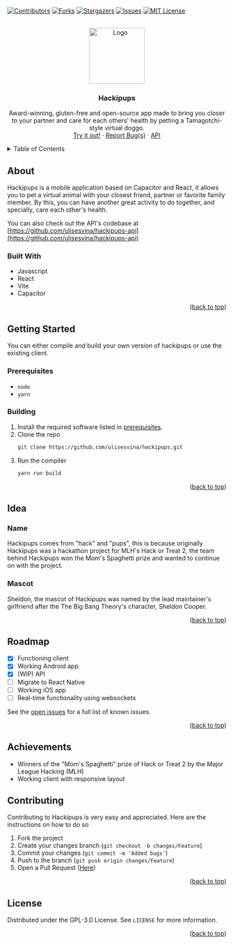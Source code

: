 <div id="top"></div>

[![Contributors][contributors-shield]][contributors-url] [![Forks][forks-shield]][forks-url] [![Stargazers][stars-shield]][stars-url] [![Issues][issues-shield]][issues-url] [![MIT License][license-shield]][license-url]

<br />

<div align="center">
  <a href="https://github.com/ulisesvina/hackipups">
    <img src="https://cdn.discordapp.com/attachments/1033175931688333354/1033497362921959424/unknown.png" alt="Logo" width="128">
  </a>

  <h3 align="center">Hackipups</h3>

  <p align="center">
    Award-winning, gluten-free and open-source app made to bring you closer to your partner and care for each others' health by petting a Tamagotchi-style virtual doggo.
    <br />
    <a href="https://hackipups.vercel.app/">Try it out!</a>
    ·
    <a href="https://github.com/ulisesvina/hackipups/issues">Report Bug(s)</a>
    ·
    <a href="https://github.com/ulisesvina/hackipups-api">API</a>
  </p>

</div>

<details>
  <summary>Table of Contents</summary>
  <ol>
    <li>
      <a href="#about">About</a>
      <ul>
        <li><a href="#built-with">Built With</a></li>
      </ul>
    </li>
    <li>
      <a href="#getting-started">Getting Started</a>
      <ul>
        <li><a href="#prerequisites">Prerequisites</a></li>
        <li><a href="#building">Building</a></li>
      </ul>
    </li>
    <li><a href="#why">Idea</a></li>
      <ul>
        <li><a href="#name">Name</a></li>
        <li><a href="#mascot">Mascot</a></li>
      </ul>
    <li><a href="#roadmap">Roadmap</a></li>
    <li><a href="#achievements">Achievements</a></li>
    <li><a href="#contributing">Contributing</a></li>
    <li><a href="#license">License</a></li>
  </ol>
</details>



## About

Hackipups is a mobile application based on Capacitor and React, it allows you to pet a virtual animal with your closest friend, partner or favorite family member. By this, you can have another great activity to do together, and specially, care each other's health.

You can also check out the API's codebase at [https://github.com/ulisesvina/hackipups-api](https://github.com/ulisesvina/hackipups-api)

### Built With

* Javascript
* React
* Vite
* Capacitor

<p align="right">(<a href="#top">back to top</a>)</p>

## Getting Started

You can either compile and build your own version of hackipups or use the existing client.

### Prerequisites

* `node`
* `yarn`

### Building

1. Install the required software listed in <a href="#prerequisites">prerequisites</a>.
2. Clone the repo
   ```sh
   git clone https://github.com/ulisesvina/hackipups.git
   ```
3. Run the compiler
   ```sh
   yarn run build
   ```

<p align="right">(<a href="#top">back to top</a>)</p>



## Idea

### Name

Hackipups comes from "hack" and "pups", this is because originally Hackipups was a hackathon project for MLH's Hack or Treat 2, the team behind Hackipups won the Mom's Spaghetti prize and wanted to continue on with the project.

### Mascot

Sheldon, the mascot of Hackipups was named by the lead maintainer's girlfriend after the The Big Bang Theory's character, Sheldon Cooper.

<p align="right">(<a href="#top">back to top</a>)</p>

## Roadmap

- [x] Functioning client
- [x] Working Android app
- [x] (WIP) API
- [ ] Migrate to React Native
- [ ] Working iOS app
- [ ] Real-time functionality using websockets

See the [open issues](https://github.com/ulisesvina/hackipups/issues) for a full list of known issues.

<p align="right">(<a href="#top">back to top</a>)</p>

## Achievements

- Winners of the "Mom's Spaghetti" prize of Hack or Treat 2 by the Major League Hacking (MLH)
- Working client with responsive layout

## Contributing

Contributing to Hackipups is very easy and appreciated. Here are the instructions on how to do so

1. Fork the project
2. Create your changes branch (`git checkout -b changes/Feature`)
3. Commit your changes (`git commit -m 'Added bugs'`)
4. Push to the branch (`git push origin changes/Feature`)
5. Open a Pull Request (<a href="https://github.com/ulisesvina/hackipups/pulls">Here</a>)

<p align="right">(<a href="#top">back to top</a>)</p>

## License

Distributed under the GPL-3.0 License. See `LICENSE` for more information.

<p align="right">(<a href="#top">back to top</a>)</p>

[contributors-shield]: https://img.shields.io/github/contributors/ulisesvina/hackipups?style=for-the-badge
[contributors-url]: https://github.com/ulisesvina/hackipups/graphs/contributors
[forks-shield]: https://img.shields.io/github/forks/ulisesvina/hackipups?style=for-the-badge
[forks-url]: https://github.com/ulisesvina/hackipups/network/members
[stars-shield]: https://img.shields.io/github/stars/ulisesvina/hackipups?style=for-the-badge
[stars-url]: https://github.com/ulisesvina/hackipups/stargazers
[issues-shield]: https://img.shields.io/github/issues/ulisesvina/hackipups?style=for-the-badge
[issues-url]: https://github.com/ulisesvina/hackipups/issues
[license-shield]: https://img.shields.io/github/license/ulisesvina/hackipups?style=for-the-badge
[license-url]: https://github.com/ulisesvina/hackipups/blob/master/LICENSE
